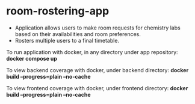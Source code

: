 # room-rostering-app

- Application allows users to make room requests for chemistry labs based on their availabilities and room preferences.
- Rosters multiple users to a final timetable.

To run application with docker, in any directory under app repository:
  **docker compose up**

To view backend coverage with docker, under backend directory:
  **docker build –progress=plain –no-cache**
  
To view frontend coverage with docker, under frontend directory:
  **docker build –progress=plain –no-cache**
